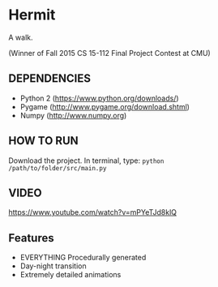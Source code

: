 # Hermit
A walk.

(Winner of Fall 2015 CS 15-112 Final Project Contest at CMU)

## DEPENDENCIES
* Python 2 (https://www.python.org/downloads/)
* Pygame (http://www.pygame.org/download.shtml)
* Numpy (http://www.numpy.org)

## HOW TO RUN
Download the project. In terminal, type:
`python /path/to/folder/src/main.py`


## VIDEO
https://www.youtube.com/watch?v=mPYeTJd8klQ

## Features
* EVERYTHING Procedurally generated
* Day-night transition
* Extremely detailed animations
